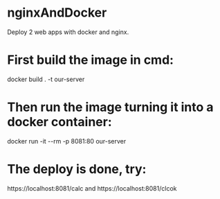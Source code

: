 # nginxAndDocker
Deploy 2 web apps with docker and nginx.


# First build the image in cmd: 
 docker build . -t our-server
 
# Then run the image turning it into a docker container:
 docker run -it --rm -p 8081:80 our-server
 
# The deploy is done, try:
 https://localhost:8081/calc
 and
 https://localhost:8081/clcok
